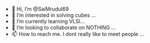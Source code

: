 - 👋 Hi, I’m @SaiMrudul69
- 👀 I’m interested in solving cubes ...
- 🌱 I’m currently learning VLSI...
- 💞️ I’m looking to collaborate on NOTHING ...
- 📫 How to reach me. I dont really like to meet people ...

<!---
SaiMrudul69/SaiMrudul69 is a ✨ special ✨ repository because its `README.md` (this file) appears on your GitHub profile.
You can click the Preview link to take a look at your changes.
--->
